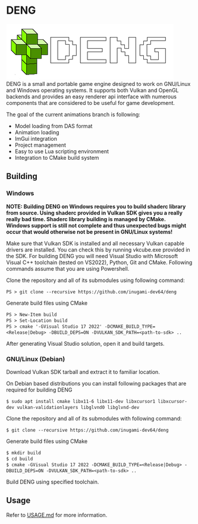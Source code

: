 # DENG

![logo](logo/logo_full.png)  
DENG is a small and portable game engine designed to work on GNU/Linux and Windows operating systems.
It supports both Vulkan and OpenGL backends and provides an easy renderer api interface with numerous 
components that are considered to be useful for game development.  

The goal of the current animations branch is following:  
* Model loading from DAS format  
* Animation loading  
* ImGui integration  
* Project management  
* Easy to use Lua scripting environment  
* Integration to CMake build system  

## Building

### Windows

**NOTE: Building DENG on Windows requires you to build shaderc library from source. Using shaderc provided in Vulkan SDK gives you a really really bad time. Shaderc library building is managed by CMake.**  
**Windows support is still not complete and thus unexpected bugs might occur that would otherwise not be present in GNU/Linux systems!**  

Make sure that Vulkan SDK is installed and all necessary Vulkan capable drivers are installed. You can check this by running vkcube.exe provided in the SDK.
For building DENG you will need Visual Studio with Microsoft Visual C++ toolchain (tested on VS2022), Python, Git and CMake. Following commands assume that you are using Powershell.  

Clone the repository and all of its submodules using following command:
```
PS > git clone --recursive https://github.com/inugami-dev64/deng
```

Generate build files using CMake
```
PS > New-Item build
PS > Set-Location build
PS > cmake '-GVisual Studio 17 2022' -DCMAKE_BUILD_TYPE=<Release|Debug> -DBUILD_DEPS=ON -DVULKAN_SDK_PATH=<path-to-sdk> ..
```

After generating Visual Studio solution, open it and build targets.

### GNU/Linux (Debian)

Download Vulkan SDK tarball and extract it to familiar location.

On Debian based distributions you can install following packages that are required for building DENG  
```
$ sudo apt install cmake libx11-6 libx11-dev libxcursor1 libxcursor-dev vulkan-validationlayers libglvnd0 libglvnd-dev
```

Clone the repository and all of its submodules with following command:  
```
$ git clone --recursive https://github.com/inugami-dev64/deng
```

Generate build files using CMake
```
$ mkdir build
$ cd build
$ cmake -GVisual Studio 17 2022 -DCMAKE_BUILD_TYPE=<Release|Debug> -DBUILD_DEPS=ON -DVULKAN_SDK_PATH=<path-to-sdk> ..
```

Build DENG using specified toolchain.

## Usage
Refer to [USAGE.md](USAGE.md) for more information.
